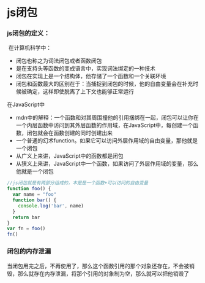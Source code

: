 # js闭包

 

### js闭包的定义：

​	 在计算机科学中：

- 闭包也称之为词法闭包或者函数闭包
- 是在支持头等函数的变成语言中，实现词法绑定的一种技术
- 闭包在实现上是一个结构体，他存储了一个函数和一个关联环境
- 闭包和函数最大的区别在于：当捕捉到闭包的时候，他的自由变量会在补充时候被确定，这样即使脱离了上下文也能够正常运行

在JavaScript中

- mdn中的解释：一个函数和对其周围撞他的引用捆绑在一起，闭包可以让你在一个内层函数中访问到其外层函数的作用域，在JavaScript中，每创建一个函数，闭包就会在函数创建的同时创建出来
- 一个普通的幻术function。如果它可以访问外层作用域的自由变量，那他就是一个闭包
- 从广义上来讲，JavaScript中的函数都是闭包
- 从狭义上来讲，JavaScript中一个函数，如果访问了外层作用域的变量，那么他就是一个闭包



```js
//js闭包就是有两部分组成的，本是是一个函数+可以访问的自由变量
function foo() {
  var name = "foo"
  function bar() {
    console.log('bar', name)
  }
  return bar
}
var fn = foo()
fn()
```

### 闭包的内存泄漏

当闭包用完之后，不再使用了，那么这个函数引用的那个对象还存在，不会被销毁，那么就存在内存泄漏，将那个引用的对象制为空，那么就可以把他销毁了
